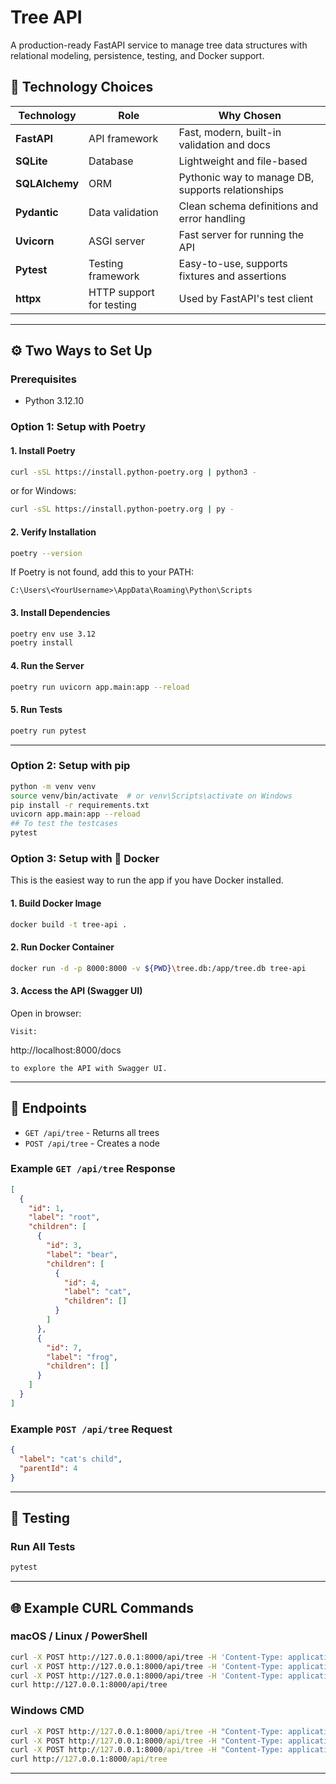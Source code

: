# Tree API

A production-ready FastAPI service to manage tree data structures with relational modeling, persistence, testing, and Docker support.

## 📌 Technology Choices

| Technology     | Role                       | Why Chosen                                       |
|----------------|----------------------------|--------------------------------------------------|
| **FastAPI**    | API framework              | Fast, modern, built-in validation and docs       |
| **SQLite**     | Database                   | Lightweight and file-based                       |
| **SQLAlchemy** | ORM                        | Pythonic way to manage DB, supports relationships|
| **Pydantic**   | Data validation            | Clean schema definitions and error handling      |
| **Uvicorn**    | ASGI server                | Fast server for running the API                  |
| **Pytest**     | Testing framework          | Easy-to-use, supports fixtures and assertions    |
| **httpx**      | HTTP support for testing   | Used by FastAPI's test client                    |

---

## ⚙️ Two Ways to Set Up

### Prerequisites
- Python 3.12.10

### Option 1: Setup with Poetry

#### 1. Install Poetry
```bash
curl -sSL https://install.python-poetry.org | python3 -
```
or for Windows:
```bash
curl -sSL https://install.python-poetry.org | py -
```

#### 2. Verify Installation
```bash
poetry --version
```
If Poetry is not found, add this to your PATH:
```
C:\Users\<YourUsername>\AppData\Roaming\Python\Scripts
```

#### 3. Install Dependencies
```bash
poetry env use 3.12
poetry install
```

#### 4. Run the Server
```bash
poetry run uvicorn app.main:app --reload
```

#### 5. Run Tests
```bash
poetry run pytest
```

---

### Option 2: Setup with pip
```bash
python -m venv venv
source venv/bin/activate  # or venv\Scripts\activate on Windows
pip install -r requirements.txt
uvicorn app.main:app --reload
## To test the testcases
pytest
```


### Option 3: Setup with 🐳 Docker

This is the easiest way to run the app if you have Docker installed.

#### 1. Build Docker Image
```bash
docker build -t tree-api .
```

#### 2. Run Docker Container
```bash
docker run -d -p 8000:8000 -v ${PWD}\tree.db:/app/tree.db tree-api

```

#### 3. Access the API (Swagger UI)
Open in browser:
```
Visit:
```
http://localhost:8000/docs
```
to explore the API with Swagger UI.
```

---

## 🚀 Endpoints

- `GET /api/tree` - Returns all trees
- `POST /api/tree` - Creates a node

### Example `GET /api/tree` Response
```json
[
  {
    "id": 1,
    "label": "root",
    "children": [
      {
        "id": 3,
        "label": "bear",
        "children": [
          {
            "id": 4,
            "label": "cat",
            "children": []
          }
        ]
      },
      {
        "id": 7,
        "label": "frog",
        "children": []
      }
    ]
  }
]
```

### Example `POST /api/tree` Request
```json
{
  "label": "cat's child",
  "parentId": 4
}
```

---

## 🧪 Testing

### Run All Tests
```bash
pytest
```

---

## 🌐 Example CURL Commands

### macOS / Linux / PowerShell

```bash
curl -X POST http://127.0.0.1:8000/api/tree -H 'Content-Type: application/json' -d '{"label": "root"}'
curl -X POST http://127.0.0.1:8000/api/tree -H 'Content-Type: application/json' -d '{"label": "bear", "parentId": 1}'
curl -X POST http://127.0.0.1:8000/api/tree -H 'Content-Type: application/json' -d '{"label": "cat", "parentId": 2}'
curl http://127.0.0.1:8000/api/tree
```

### Windows CMD

```cmd
curl -X POST http://127.0.0.1:8000/api/tree -H "Content-Type: application/json" -d "{"label": "root"}"
curl -X POST http://127.0.0.1:8000/api/tree -H "Content-Type: application/json" -d "{"label": "bear", "parentId": 1}"
curl -X POST http://127.0.0.1:8000/api/tree -H "Content-Type: application/json" -d "{"label": "cat", "parentId": 2}"
curl http://127.0.0.1:8000/api/tree
```

---

